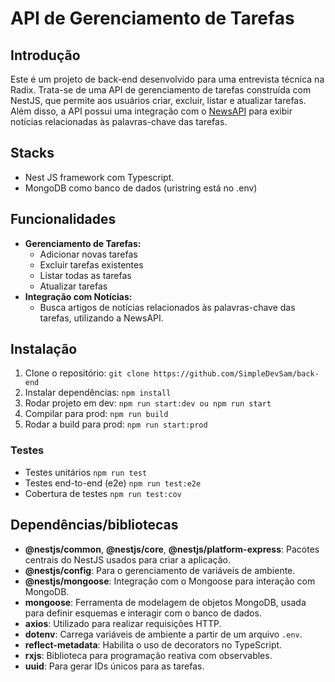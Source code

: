 # API de Gerenciamento de Tarefas

## Introdução

Este é um projeto de back-end desenvolvido para uma entrevista técnica na Radix. Trata-se de uma API de gerenciamento de tarefas construída com NestJS, que permite aos usuários criar, excluir, listar e atualizar tarefas. Além disso, a API possui uma integração com o [NewsAPI](https://newsapi.org/) para exibir notícias relacionadas às palavras-chave das tarefas.

## Stacks
- Nest JS framework com Typescript.
- MongoDB como banco de dados (uristring está no .env)

## Funcionalidades
- **Gerenciamento de Tarefas:**
  - Adicionar novas tarefas
  - Excluir tarefas existentes
  - Listar todas as tarefas
  - Atualizar tarefas
- **Integração com Notícias:**
  - Busca artigos de notícias relacionados às palavras-chave das tarefas, utilizando a NewsAPI.
  
## Instalação

1. Clone o repositório:
 `git clone https://github.com/SimpleDevSam/back-end `
  2. Instalar dependências:
 `npm install`
 3. Rodar projeto em dev:
 `npm run start:dev ou npm run start `
  4. Compilar para prod:
 `npm run build`
 5. Rodar a build para prod:
 `npm run start:prod`
 ### Testes
- Testes unitários
 `npm run test`
 - Testes end-to-end (e2e)
 `npm run test:e2e`
 - Cobertura de testes
 `npm run test:cov`

## Dependências/bibliotecas

-   **@nestjs/common**, **@nestjs/core**, **@nestjs/platform-express**: Pacotes centrais do NestJS usados para criar a aplicação.
-   **@nestjs/config**: Para o gerenciamento de variáveis de ambiente.
-   **@nestjs/mongoose**: Integração com o Mongoose para interação com MongoDB.
-   **mongoose**: Ferramenta de modelagem de objetos MongoDB, usada para definir esquemas e interagir com o banco de dados.
-   **axios**: Utilizado para realizar requisições HTTP.
-   **dotenv**: Carrega variáveis de ambiente a partir de um arquivo `.env`.
-   **reflect-metadata**: Habilita o uso de decorators no TypeScript.
-   **rxjs**: Biblioteca para programação reativa com observables.
-   **uuid**: Para gerar IDs únicos para as tarefas.